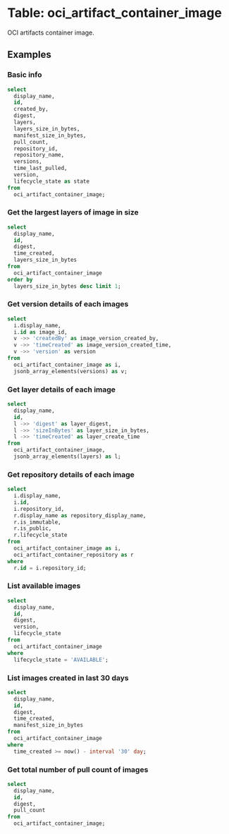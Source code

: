 # Table: oci_artifact_container_image

OCI artifacts container image.

## Examples

### Basic info

```sql
select
  display_name,
  id,
  created_by,
  digest,
  layers,
  layers_size_in_bytes,
  manifest_size_in_bytes,
  pull_count,
  repository_id,
  repository_name,
  versions,
  time_last_pulled,
  version,
  lifecycle_state as state
from
  oci_artifact_container_image;
```

### Get the largest layers of image in size

```sql
select
  display_name,
  id,
  digest,
  time_created,
  layers_size_in_bytes
from
  oci_artifact_container_image
order by
  layers_size_in_bytes desc limit 1;
```

### Get version details of each images

```sql
select
  i.display_name,
  i.id as image_id,
  v ->> 'createdBy' as image_version_created_by,
  v ->> 'timeCreated' as image_version_created_time,
  v ->> 'version' as version
from
  oci_artifact_container_image as i,
  jsonb_array_elements(versions) as v;
```

### Get layer details of each image

```sql
select
  display_name,
  id,
  l ->> 'digest' as layer_digest,
  l ->> 'sizeInBytes' as layer_size_in_bytes,
  l ->> 'timeCreated' as layer_create_time
from
  oci_artifact_container_image,
  jsonb_array_elements(layers) as l;
```

### Get repository details of each image

```sql
select
  i.display_name,
  i.id,
  i.repository_id,
  r.display_name as repository_display_name,
  r.is_immutable,
  r.is_public,
  r.lifecycle_state
from
  oci_artifact_container_image as i,
  oci_artifact_container_repository as r
where
  r.id = i.repository_id;
```

### List available images

```sql
select
  display_name,
  id,
  digest,
  version,
  lifecycle_state
from
  oci_artifact_container_image
where
  lifecycle_state = 'AVAILABLE';
```

### List images created in last 30 days

```sql
select
  display_name,
  id,
  digest,
  time_created,
  manifest_size_in_bytes
from
  oci_artifact_container_image
where
  time_created >= now() - interval '30' day;
```

### Get total number of pull count of images

```sql
select
  display_name,
  id,
  digest,
  pull_count
from
  oci_artifact_container_image;
```